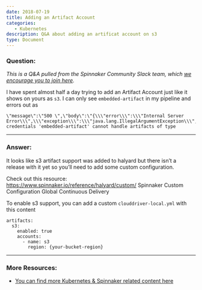 ```yaml
---
date: 2018-07-19
title: Adding an Artifact Account
categories:
   - Kubernetes
description: Q&A about adding an artificat account on s3
type: Document
---
```


### Question:

*This is a Q&A pulled from the Spinnaker Community Slack team, which [we encourage you to join here](http://join.spinnaker.io).*

I have spent almost half a day trying to add an Artifact Account just like it shows on yours as `s3`. I can only see `embedded-artifact` in my pipeline and errors out as
```
\"message\":\"500 \",\"body\":\"{\\\"error\\\":\\\"Internal Server Error\\\",\\\"exception\\\":\\\"java.lang.IllegalArgumentException\\\",\\\"message\\\":\\\"Artifact credentials 'embedded-artifact' cannot handle artifacts of type
``` 

***

### Answer: 

It looks like s3 artifact support was added to halyard but there isn’t a release with it yet so you’ll need to add some custom configuration.

Check out this resource: https://www.spinnaker.io/reference/halyard/custom/
Spinnaker
Custom Configuration
Global Continuous Delivery


To enable s3 support, you can add a custom `clouddriver-local.yml` with this content
```
artifacts:
  s3:
    enabled: true
    accounts:
      - name: s3
        region: {your-bucket-region}
```


***


### More Resources: 
- [You can find more Kubernetes & Spinnaker related content here](http://go.armory.io/kubernetes)